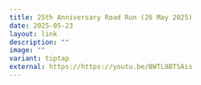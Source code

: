 ```yaml
---
title: 25th Anniversary Road Run (26 May 2025)
date: 2025-05-23
layout: link
description: ""
image: ""
variant: tiptap
external: https://https://youtu.be/BWTL8BTSAis
---
```

